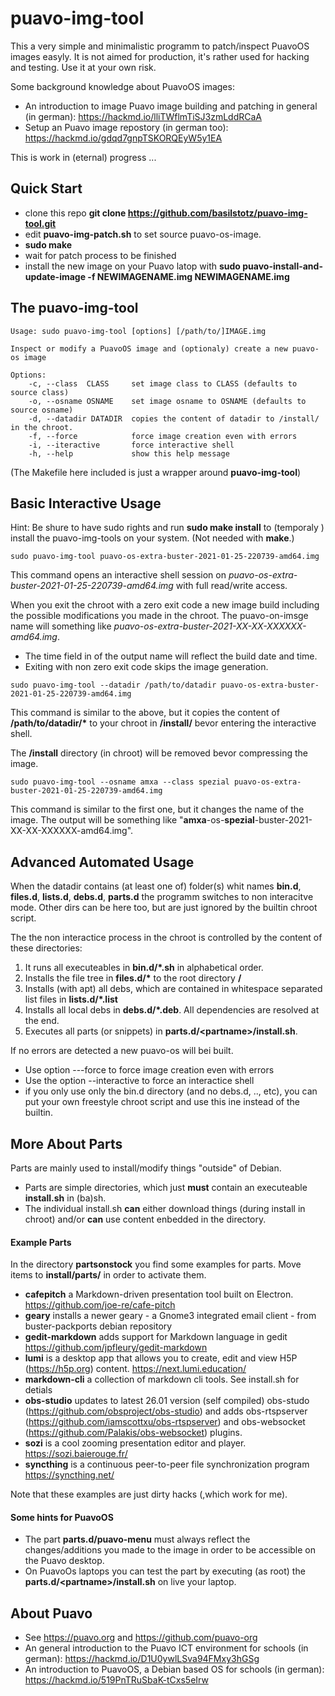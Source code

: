 # puavo-img-tool

This a very simple and minimalistic programm to patch/inspect PuavoOS images easyly. It is not aimed  for production, it's rather used for hacking and testing. Use it at your own risk. 

Some background knowledge about PuavoOS images:

- An introduction to image Puavo image building and patching in general (in german): https://hackmd.io/lliTWflmTiSJ3zmLddRCaA
- Setup an Puavo image repostory (in german too):  https://hackmd.io/gdqd7gnpTSKORQEyW5y1EA

This is work in (eternal) progress ...

## Quick Start

- clone this repo **git clone https://github.com/basilstotz/puavo-img-tool.git**
- edit **puavo-img-patch.sh** to set source puavo-os-image. 
- **sudo make**
- wait for patch process to be finished
- install the new image on your Puavo latop with **sudo puavo-install-and-update-image -f NEWIMAGENAME.img  NEWIMAGENAME.img**

## The puavo-img-tool

```
Usage: sudo puavo-img-tool [options] [/path/to/]IMAGE.img

Inspect or modify a PuavoOS image and (optionaly) create a new puavo-os image

Options:
    -c, --class  CLASS     set image class to CLASS (defaults to source class)
    -o, --osname OSNAME    set image osname to OSNAME (defaults to source osname)
    -d, --datadir DATADIR  copies the content of datadir to /install/ in the chroot.
    -f, --force            force image creation even with errors
    -i, --iteractive       force interactive shell
    -h, --help             show this help message
```
(The Makefile here included is just a wrapper around **puavo-img-tool**)


## Basic Interactive Usage

Hint: Be shure to have sudo rights and run **sudo make install** to (temporaly ) install the puavo-img-tools on your system. (Not needed with **make**.)

```
sudo puavo-img-tool puavo-os-extra-buster-2021-01-25-220739-amd64.img
```
This command opens an interactive shell session on *puavo-os-extra-buster-2021-01-25-220739-amd64.img* with full read/write access. 

When you exit the chroot with a zero exit code a new image build including the possible modifications you made in the chroot. The puavo-on-imsge name will something like *puavo-os-extra-buster-2021-XX-XX-XXXXXX-amd64.img*.

- The time field in of the output name will reflect the build date and time.
- Exiting with non zero exit code skips the image generation.

```
sudo puavo-img-tool --datadir /path/to/datadir puavo-os-extra-buster-2021-01-25-220739-amd64.img
```
This command is similar to the above, but it copies the content of **/path/to/datadir/\*** to your chroot in **/install/** bevor entering the interactive shell.

The **/install** directory (in chroot) will be removed bevor compressing the image.

```
sudo puavo-img-tool --osname amxa --class spezial puavo-os-extra-buster-2021-01-25-220739-amd64.img
```
This command is similar to the first one, but it changes the name of the image. The output will be something like "**amxa**-os-**spezial**-buster-2021-XX-XX-XXXXXX-amd64.img".


## Advanced Automated Usage

When the datadir contains (at least one of) folder(s) whit names **bin.d**, **files.d**, **lists.d**, **debs.d**, **parts.d** the programm switches to non interacitve mode. Other dirs can be here too, but are just ignored by the builtin chroot script.

The the non interactice process in the chroot is controlled by the content of these directories:

1. It runs all executeables in **bin.d/\*.sh** in alphabetical order. 
2. Installs the file tree in **files.d/\*** to the root directory **/**
3. Installs (with apt) all debs, which are contained in whitespace separated list files in **lists.d/\*.list**
4. Installs all local debs in **debs.d/\*.deb**. All dependencies are resolved at the end.
5. Executes all parts (or snippets) in **parts.d/\<partname\>/install.sh**.  

If no errors are detected a new puavo-os will bei built. 

- Use option ---force to force image creation even with errors
- Use the option --interactive to force an interactice shell
- if you only use only the bin.d directory (and no debs.d, .., etc), you can put your own freestyle chroot script and use this ine instead of the builtin. 

## More About Parts

Parts are mainly used to install/modify things "outside" of Debian.

- Parts are simple directories, which just **must** contain an executeable **install.sh** in (ba)sh. 
- The individual install.sh **can** either download things (during install in chroot) and/or **can** use content enbedded in the directory.

#### Example Parts
In the directory **partsonstock** you find some examples for parts. Move items to **install/parts/** in order to activate them.

- **cafepitch** a Markdown-driven presentation tool built on Electron. https://github.com/joe-re/cafe-pitch
- **geary** installs a newer geary - a Gnome3 integrated email client - from buster-packports debian repository
- **gedit-markdown**  adds support for Markdown language in gedit https://github.com/jpfleury/gedit-markdown
- **lumi**  is a desktop app that allows you to create, edit and view H5P (https://h5p.org) content. https://next.lumi.education/
- **markdown-cli** a collection of markdown cli tools. See install.sh for detials
- **obs-studio** updates to latest 26.01 version (self compiled) obs-studo (https://github.com/obsproject/obs-studio) and adds obs-rtspserver (https://github.com/iamscottxu/obs-rtspserver) and obs-websocket (https://github.com/Palakis/obs-websocket) plugins.
- **sozi** is a cool zooming presentation editor and player. https://sozi.baierouge.fr/
- **syncthing** is a continuous  peer-to-peer file synchronization program  https://syncthing.net/

Note that these examples are just dirty hacks (,which work for me).


#### Some hints for PuavoOS

- The part **parts.d/puavo-menu** must always reflect the changes/additions you made to the image in order to be accessible on the Puavo desktop. 
- On PuavoOs laptops you can test the part by executing (as root) the **parts.d/\<partname\>/install.sh** on live your laptop.


## About Puavo

- See https://puavo.org and https://github.com/puavo-org
- An general introduction to the Puavo ICT environment for schools (in german): https://hackmd.io/D1U0ywlLSva94FMxy3hGSg 
- An introduction to PuavoOS, a Debian based OS for schools (in german): https://hackmd.io/519PnTRuSbaK-tCxs5eIrw
